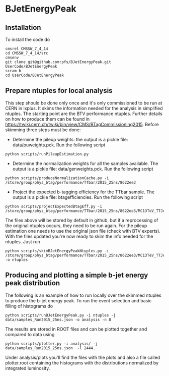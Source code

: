 # BJetEnergyPeak

## Installation

To install the code do
```
cmsrel CMSSW_7_4_14
cd CMSSW_7_4_14/src
cmsenv
git clone git@github.com:pfs/BJetEnergyPeak.git UserCode/BJetEnergyPeak
scram b
cd UserCode/BJetEnergyPeak
```

## Prepare ntuples for local analysis

This step should be done only once and it's only commissioned to be run at CERN in lxplus. 
It skims the information needed for the analysis in simplified ntuples.
The starting point are the BTV performance ntuples. Further details on how to produce them can be found in 
https://twiki.cern.ch/twiki/bin/view/CMS/BTagCommissioning2015. Before skimming three steps must be done:

* Determine the pileup weights: the output is a pickle file: data/puweights.pck. Run the following script
```
python scripts/runPileupEstimation.py 
```
* Determine the normalization weights for all the samples available. The output is a pickle file: data/genweights.pck. Run the following script
```
python scripts/produceNormalizationCache.py -i /store/group/phys_btag/performance/TTbar/2015_25ns/8622ee3
```
* Project the expected b-tagging efficiency for the TTbar sample. The output is a pickle file: btagefficiencies. Run the following script
```
python scripts/projectExpectedBtagEff.py -i /store/group/phys_btag/performance/TTbar/2015_25ns/8622ee3/MC13TeV_TTJets
```
The files above will be stored by default in github, but if a reprocessing of the original ntuples occurs,
they need to be run again. For the pileup estimation one needs to use the original json file (check with BTV experts).
With the files updated you're now ready to skim the info needed for the ntuples. Just run
```
python scripts/skimBJetEnergyPeakNtuples.py -i /store/group/phys_btag/performance/TTbar/2015_25ns/8622ee3/MC13TeV_TTJets -o ntuples
```

## Producing and plotting a simple b-jet energy peak distribution

The following is an example of how to run locally over the skimmed ntuples to produce the b-jet energy peak.
To run the event selection and basic filling of histograms do
```
python scripts/runBJetEnergyPeak.py -i ntuples -j data/samples_Run2015_25ns.json -o analysis -n 8
```
The results are stored in ROOT files and can be plotted together and compared to data using
```
python scripts/plotter.py -i analysis/ -j data/samples_Run2015_25ns.json  -l 2444.
```
Under analysis/plots you'll find the files with the plots and also a file called plotter.root containing the histograms with the distributions
normalized by integrated luminosity.
